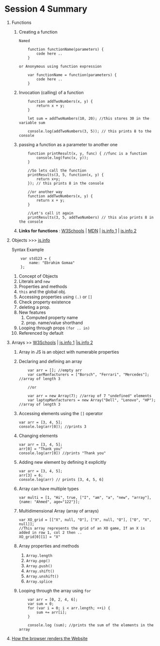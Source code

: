 # Session 4 Summary

1.  Functions

    1.  Creating a function

            Named

            	function functionName(parameters) {
            		code here ..
            	}

            or Anonymous using function expression

                var functionName = function(parameters) {
                    code here ..
                }

    2.  Invocation (calling) of a function

                function addTwoNumbers(x, y) {
                    return x + y;
                }

                let sum = addTwoNumbers(10, 20); //this stores 30 in the variable sum

                console.log(addTwoNumbers(3, 5)); // this prints 8 to the console

    3.  passing a function as a parameter to another one

                function printResult(x, y, func) { //func is a function
                    console.log(func(x, y));
                }

                //So lets call the function
                printResults(3, 5, function(x, y) {
                    return x+y;
                }); // this prints 8 in the console

                //or another way
                function addTwoNumbers(x, y) {
                    return x + y;
                }

                //Let's call it again
                printResults(3, 5, addTwoNumbers) // this also prints 8 in the console

    4.  **Links for functions** : [W3Schools](https://www.w3schools.com/js/js_functions.asp) | [MDN](https://developer.mozilla.org/en-US/docs/Web/JavaScript/Guide/Functions) | [js.info 1](https://javascript.info/function-basics) | [js.info 2](https://javascript.info/function-expressions-arrows)

2.  Objects >>> [js.info](http://javascript.info/object-basics)

    Syntax Example

            var std123 = {
                name: "Ebrahim Gomaa"
            };

    1.  Concept of Objects
    2.  Literals and `new`
    3.  Properties and methods
    4.  `this` and the global obj.
    5.  Accessing properties using `(.)` or `[]`
    6.  Check property existence
    7.  deleting a prop.
    8.  New features
        1. Computed property name
        2. prop. name/value shorthand
    9.  Looping through props `(for .. in)`
    10. Referenced by default

3.  Arrays >> [W3Schools](https://www.w3schools.com/js/js_arrays.asp) | [js.info 1](http://javascript.info/array) |[js.info 2](http://javascript.info/array-methods)

    1.  Array in JS is an object with numerable properties
    2.  Declaring and defining an array

                var arr = []; //empty arr
                var carManfacturers = ["Borsch", "Ferrari", "Mercedes"]; //array of length 3

                //or

                var arr = new Array(7); //array of 7 "undefined" elements
                var laptopManfacturers = new Array("Dell", "Lenovo", "HP"); //array of length 3

    3.  Accessing elements using the `[]` operator

            var arr = [3, 4, 5];
            console.log(arr[0]); //prints 3

    4.  Changing elements

            var arr = [3, 4, 5];
            arr[0] = "Thank you"
            console.log(arr[0]) //prints "Thank you"

    5.  Adding new element by defining it explicitly

            var arr = [3, 4, 5];
            arr[3] = 6;
            console.log(arr) // prints [3, 4, 5, 6]

    6.  Array can have multiple types

            var multi = [1, "Hi", true, ["I", "am", "a", "new", "array"], {name: "Ahmed", age="122"}];

    7.  Multidimensional Array (array of arrays)

            var XO_grid = [["X", null, "O"], ["X", null, "O"], ["O", "X", null]];
            //This array represents the grid of an XO game, If an X is added in row 1, col 2 then ..
            XO_grid[0][1] = "X"

    8.  Array properties and methods

        1.  `Array.length`
        2.  `Array.pop()`
        3.  `Array.push()`
        4.  `Array.shift()`
        5.  `Array.unshift()`
        6.  `Array.splice`

    9.  Looping through the array using `for`

                var arr = [0, 2, 4, 6];
                var sum = 0;
                for (var i = 0; i < arr.length; ++i) {
                    sum += arr[i];
                }

                console.log (sum); //prints the sum of the elements in the array

4.  [How the browser renders the Website](https://james-priest.github.io/udacity-nanodegree-mws/course-notes/browser-rendering-optimization.html)
